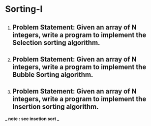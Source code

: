 # Sorting-I

1. ## Problem Statement: Given an array of N integers, write a program to implement the Selection sorting algorithm.

2. ## Problem Statement: Given an array of N integers, write a program to implement the Bubble Sorting algorithm.

3. ## Problem Statement: Given an array of N integers, write a program to implement the Insertion sorting algorithm.

**_ note : see insetion sort _**
